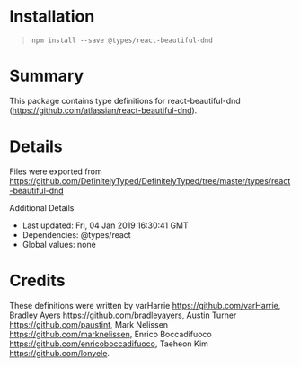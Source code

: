 # Installation
> `npm install --save @types/react-beautiful-dnd`

# Summary
This package contains type definitions for react-beautiful-dnd (https://github.com/atlassian/react-beautiful-dnd).

# Details
Files were exported from https://github.com/DefinitelyTyped/DefinitelyTyped/tree/master/types/react-beautiful-dnd

Additional Details
 * Last updated: Fri, 04 Jan 2019 16:30:41 GMT
 * Dependencies: @types/react
 * Global values: none

# Credits
These definitions were written by varHarrie <https://github.com/varHarrie>, Bradley Ayers <https://github.com/bradleyayers>, Austin Turner <https://github.com/paustint>, Mark Nelissen <https://github.com/marknelissen>, Enrico Boccadifuoco <https://github.com/enricoboccadifuoco>, Taeheon Kim <https://github.com/lonyele>.

